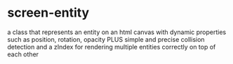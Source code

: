 # screen-entity
a class that represents an entity on an html canvas with dynamic properties such as position, rotation, opacity PLUS simple and precise collision detection and a zIndex for rendering multiple entities correctly on top of each other
